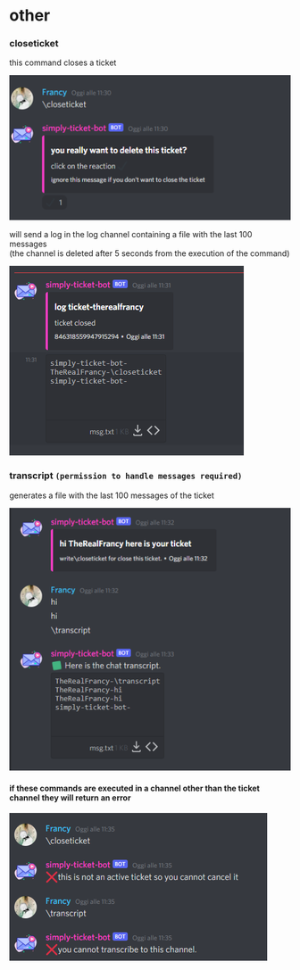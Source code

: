 # other

### closeticket 

this command closes a ticket  
  


![](../.gitbook/assets/image%20%2815%29.png)

will send a log in the log channel containing a file with the last 100 messages  
\(the channel is deleted after 5 seconds from the execution of the command\)  


![](../.gitbook/assets/image%20%2813%29.png)

### transcript `(permission to handle messages required)`

generates a file with the last 100 messages of the ticket  


![](../.gitbook/assets/image%20%2818%29.png)

#### if these commands are executed in a channel other than the ticket channel they will return an error

![](../.gitbook/assets/image%20%2811%29.png)

